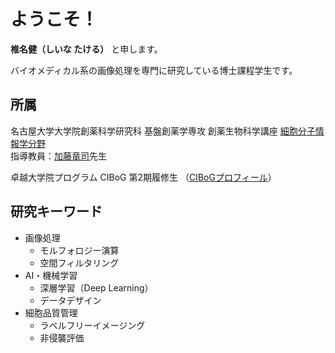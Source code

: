 # ようこそ！

**椎名健（しいな たける）** と申します。

バイオメディカル系の画像処理を専門に研究している博士課程学生です。

## 所属
名古屋大学大学院創薬科学研究科 基盤創薬学専攻 創薬生物科学講座 [細胞分子情報学分野](https://www.ps.nagoya-u.ac.jp/lab_pages/CMB/)  
指導教員：[加藤竜司](https://www.ps.nagoya-u.ac.jp/teaching_staff/kato/)先生


卓越大学院プログラム CIBoG 第2期履修生 （[CIBoGプロフィール](https://cibog.med.nagoya-u.ac.jp/outline/students/detail/02-shiina.html)）

## 研究キーワード
- 画像処理
  - モルフォロジー演算
  - 空間フィルタリング
- AI・機械学習
  - 深層学習（Deep Learning）
  - データデザイン
- 細胞品質管理
  - ラベルフリーイメージング
  - 非侵襲評価
